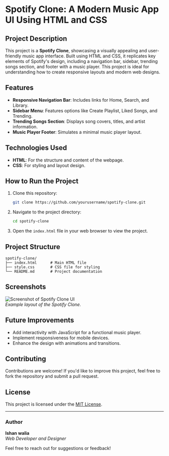 # Spotify Clone: A Modern Music App UI Using HTML and CSS

## Project Description
This project is a **Spotify Clone**, showcasing a visually appealing and user-friendly music app interface. Built using HTML and CSS, it replicates key elements of Spotify's design, including a navigation bar, sidebar, trending songs section, and footer with a music player. This project is ideal for understanding how to create responsive layouts and modern web designs.

## Features
- **Responsive Navigation Bar**: Includes links for Home, Search, and Library.
- **Sidebar Menu**: Features options like Create Playlist, Liked Songs, and Trending.
- **Trending Songs Section**: Displays song covers, titles, and artist information.
- **Music Player Footer**: Simulates a minimal music player layout.

## Technologies Used
- **HTML**: For the structure and content of the webpage.
- **CSS**: For styling and layout design.

## How to Run the Project
1. Clone this repository:
   ```bash
   git clone https://github.com/yourusername/spotify-clone.git
   ```
2. Navigate to the project directory:
   ```bash
   cd spotify-clone
   ```
3. Open the `index.html` file in your web browser to view the project.

## Project Structure
```
spotify-clone/
├── index.html      # Main HTML file
├── style.css       # CSS file for styling
└── README.md       # Project documentation
```

## Screenshots
![Screenshot of Spotify Clone UI](https://via.placeholder.com/800x400)  
*Example layout of the Spotify Clone.*

## Future Improvements
- Add interactivity with JavaScript for a functional music player.
- Implement responsiveness for mobile devices.
- Enhance the design with animations and transitions.

## Contributing
Contributions are welcome! If you'd like to improve this project, feel free to fork the repository and submit a pull request.

## License
This project is licensed under the [MIT License](LICENSE).

---

### Author
**Ishan walia**  
*Web Developer and Designer*  

Feel free to reach out for suggestions or feedback!
